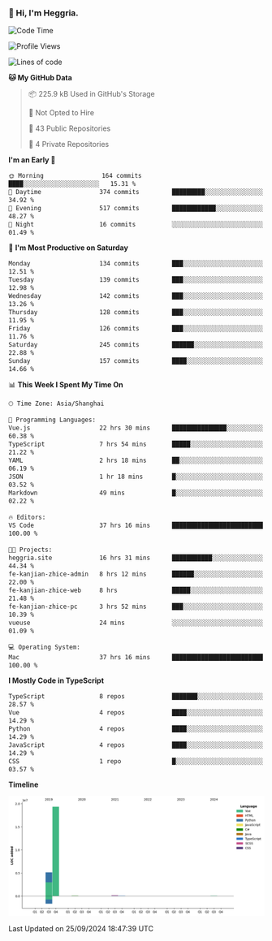 ### 👋 Hi, I'm Heggria.

<!--START_SECTION:waka-->
![Code Time](http://img.shields.io/badge/Code%20Time-679%20hrs%2036%20mins-blue)

![Profile Views](http://img.shields.io/badge/Profile%20Views-4-blue)

![Lines of code](https://img.shields.io/badge/From%20Hello%20World%20I%27ve%20Written-24.8%20million%20lines%20of%20code-blue)

**🐱 My GitHub Data** 

> 📦 225.9 kB Used in GitHub's Storage 
 > 
> 🚫 Not Opted to Hire
 > 
> 📜 43 Public Repositories 
 > 
> 🔑 4 Private Repositories 
 > 
**I'm an Early 🐤** 

```text
🌞 Morning                164 commits         ████░░░░░░░░░░░░░░░░░░░░░   15.31 % 
🌆 Daytime                374 commits         █████████░░░░░░░░░░░░░░░░   34.92 % 
🌃 Evening                517 commits         ████████████░░░░░░░░░░░░░   48.27 % 
🌙 Night                  16 commits          ░░░░░░░░░░░░░░░░░░░░░░░░░   01.49 % 
```
📅 **I'm Most Productive on Saturday** 

```text
Monday                   134 commits         ███░░░░░░░░░░░░░░░░░░░░░░   12.51 % 
Tuesday                  139 commits         ███░░░░░░░░░░░░░░░░░░░░░░   12.98 % 
Wednesday                142 commits         ███░░░░░░░░░░░░░░░░░░░░░░   13.26 % 
Thursday                 128 commits         ███░░░░░░░░░░░░░░░░░░░░░░   11.95 % 
Friday                   126 commits         ███░░░░░░░░░░░░░░░░░░░░░░   11.76 % 
Saturday                 245 commits         ██████░░░░░░░░░░░░░░░░░░░   22.88 % 
Sunday                   157 commits         ████░░░░░░░░░░░░░░░░░░░░░   14.66 % 
```


📊 **This Week I Spent My Time On** 

```text
🕑︎ Time Zone: Asia/Shanghai

💬 Programming Languages: 
Vue.js                   22 hrs 30 mins      ███████████████░░░░░░░░░░   60.38 % 
TypeScript               7 hrs 54 mins       █████░░░░░░░░░░░░░░░░░░░░   21.22 % 
YAML                     2 hrs 18 mins       ██░░░░░░░░░░░░░░░░░░░░░░░   06.19 % 
JSON                     1 hr 18 mins        █░░░░░░░░░░░░░░░░░░░░░░░░   03.52 % 
Markdown                 49 mins             █░░░░░░░░░░░░░░░░░░░░░░░░   02.22 % 

🔥 Editors: 
VS Code                  37 hrs 16 mins      █████████████████████████   100.00 % 

🐱‍💻 Projects: 
heggria.site             16 hrs 31 mins      ███████████░░░░░░░░░░░░░░   44.34 % 
fe-kanjian-zhice-admin   8 hrs 12 mins       ██████░░░░░░░░░░░░░░░░░░░   22.00 % 
fe-kanjian-zhice-web     8 hrs               █████░░░░░░░░░░░░░░░░░░░░   21.48 % 
fe-kanjian-zhice-pc      3 hrs 52 mins       ███░░░░░░░░░░░░░░░░░░░░░░   10.39 % 
vueuse                   24 mins             ░░░░░░░░░░░░░░░░░░░░░░░░░   01.09 % 

💻 Operating System: 
Mac                      37 hrs 16 mins      █████████████████████████   100.00 % 
```

**I Mostly Code in TypeScript** 

```text
TypeScript               8 repos             ███████░░░░░░░░░░░░░░░░░░   28.57 % 
Vue                      4 repos             ████░░░░░░░░░░░░░░░░░░░░░   14.29 % 
Python                   4 repos             ████░░░░░░░░░░░░░░░░░░░░░   14.29 % 
JavaScript               4 repos             ████░░░░░░░░░░░░░░░░░░░░░   14.29 % 
CSS                      1 repo              █░░░░░░░░░░░░░░░░░░░░░░░░   03.57 % 
```



**Timeline**

![Lines of Code chart](https://raw.githubusercontent.com/heggria/heggria/main/assets/bar_graph.png)


 Last Updated on 25/09/2024 18:47:39 UTC
<!--END_SECTION:waka-->
